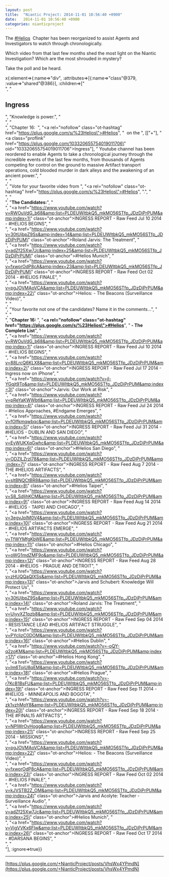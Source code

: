 ```yaml
---
layout: post
title:  "Niantic Project: 2014-11-01 10:56:40 +0900"
date:   2014-11-01 10:56:40 +0900
categories: nianticproject
---
```

The  [#Helios](https://plus.google.com/s/%23Helios "")  Chapter has been reorganized to assist Agents and Investigators to watch through chronologically.

Which video from that last few months shed the most light on the Niantic Investigation? Which are the most shrouded in mystery?

Take the poll and be heard.

x{:element=>{:name=>"div", :attributes=>[{:name=>"class"@379, :value=>"shared"@386}], :children=>["<br />", "<h2>Ingress</h2>", "Knowledge is power.", "<br />", "<br />", "Chapter 16:  ", "<a rel=\"nofollow\" class=\"ot-hashtag\" href=\"https://plus.google.com/s/%23Helios\">#Helios</a>", "  on the ", [["+"], "<a class=\"proflink\" href=\"https://plus.google.com/103320655754019011706\" oid=\"103320655754019011706\">Ingress</a>"], " Youtube channel has been reordered to enable Agents to take a chronological journey through the incredible events of the last few months, from thousands of Agents competing for control on the ground to massive Artifact transport operations, cold blooded murder in dark alleys and the awakening of an ancient power.", "<br />", "<br />", "Vote for your favorite video from ", "<a rel=\"nofollow\" class=\"ot-hashtag\" href=\"https://plus.google.com/s/%23Helios\">#Helios</a>", ".", "<br />", "<br />", "<b>The Candidates:</b>", "<br />", "<a href=\"https://www.youtube.com/watch?v=RWOuVdG_b68&amp;list=PLDEUWItbkQ5_mkMO56STfp_JDzDiPrPUM&amp;index=1\" class=\"ot-anchor\">INGRESS REPORT - Raw Feed Jul 10 2014 - #HELIOS BEGINS</a>", "<br />", "<a href=\"https://www.youtube.com/watch?v=30tUjbpZ9Ss&amp;index=14&amp;list=PLDEUWItbkQ5_mkMO56STfp_JDzDiPrPUM\" class=\"ot-anchor\">Roland Jarvis: The Treatment</a>", "<br />", "<a href=\"https://www.youtube.com/watch?v=adZf25Xw7Jc&amp;index=25&amp;list=PLDEUWItbkQ5_mkMO56STfp_JDzDiPrPUM\" class=\"ot-anchor\">#Helios Munich</a>", "<br />", "<a href=\"https://www.youtube.com/watch?v=fxworOdP8cA&amp;index=23&amp;list=PLDEUWItbkQ5_mkMO56STfp_JDzDiPrPUM\" class=\"ot-anchor\">INGRESS REPORT - Raw Feed Oct 02 2014 -  #HELIOS FINALE</a>", "<br />", "<a href=\"https://www.youtube.com/watch?v=pgJOVMAoVCA&amp;list=PLDEUWItbkQ5_mkMO56STfp_JDzDiPrPUM&amp;index=22\" class=\"ot-anchor\">Helios: - The Beacons (Surveillance Video)</a>", "<br />", "<br />", "Your favorite not one of the candidates? Name it in the comments...", "<br />", "<br />", "<b>Chapter 16: </b>", "<b><a rel=\"nofollow\" class=\"ot-hashtag\" href=\"https://plus.google.com/s/%23Helios\">#Helios</a></b>", "<b> - The Complete List</b>", "<br />", "<a href=\"https://www.youtube.com/watch?v=RWOuVdG_b68&amp;list=PLDEUWItbkQ5_mkMO56STfp_JDzDiPrPUM&amp;index=1\" class=\"ot-anchor\">INGRESS REPORT - Raw Feed Jul 10 2014 - #HELIOS BEGINS</a>", "<br />", "<a href=\"https://www.youtube.com/watch?v=88LrcQ6KLX8&amp;list=PLDEUWItbkQ5_mkMO56STfp_JDzDiPrPUM&amp;index=2\" class=\"ot-anchor\">INGRESS REPORT - Raw Feed Jul 17 2014 - Ingress now on iPhone</a>", "<br />", "<a href=\"https://www.youtube.com/watch?v=jl-YGqjt9To&amp;list=PLDEUWItbkQ5_mkMO56STfp_JDzDiPrPUM&amp;index=3\" class=\"ot-anchor\">Jarvis: Our Work at Risk</a>", "<br />", "<a href=\"https://www.youtube.com/watch?v=pReYaKWWbtI&amp;list=PLDEUWItbkQ5_mkMO56STfp_JDzDiPrPUM&amp;index=4\" class=\"ot-anchor\">INGRESS REPORT - Raw Feed Jul 24 2014 - #Helios Approaches, #Endgame Emerges</a>", "<br />", "<a href=\"https://www.youtube.com/watch?v=fOlfkmqwbqc&amp;list=PLDEUWItbkQ5_mkMO56STfp_JDzDiPrPUM&amp;index=5\" class=\"ot-anchor\">INGRESS REPORT - Raw Feed Jul 31 2014 - #HELIOS - DUBLIN AND SAN DIEGO</a>", "<br />", "<a href=\"https://www.youtube.com/watch?v=EyWUKXqGwhc&amp;list=PLDEUWItbkQ5_mkMO56STfp_JDzDiPrPUM&amp;index=6\" class=\"ot-anchor\">#Helios San Diego</a>", "<br />", "<a href=\"https://www.youtube.com/watch?v=ODZlLZrzI78&amp;list=PLDEUWItbkQ5_mkMO56STfp_JDzDiPrPUM&amp;index=7\" class=\"ot-anchor\">INGRESS REPORT - Raw Feed Aug 7 2014 - THE #HELIOS ARTIFACTS</a>", "<br />", "<a href=\"https://www.youtube.com/watch?v=sltBNQCtBR8&amp;list=PLDEUWItbkQ5_mkMO56STfp_JDzDiPrPUM&amp;index=8\" class=\"ot-anchor\">#Helios Taipei</a>", "<br />", "<a href=\"https://www.youtube.com/watch?v=S8_SdljhKCM&amp;list=PLDEUWItbkQ5_mkMO56STfp_JDzDiPrPUM&amp;index=9\" class=\"ot-anchor\">INGRESS REPORT - Raw Feed Aug 14 2014 - #HELIOS - TAIPEI AND CHICAGO</a>", "<br />", "<a href=\"https://www.youtube.com/watch?v=3egvJpIM0V4&amp;list=PLDEUWItbkQ5_mkMO56STfp_JDzDiPrPUM&amp;index=10\" class=\"ot-anchor\">INGRESS REPORT - Raw Feed Aug 21 2014 - #HELIOS ARTIFACTS EMERGE</a>", "<br />", "<a href=\"https://www.youtube.com/watch?v=TfWYMfgKbWE&amp;list=PLDEUWItbkQ5_mkMO56STfp_JDzDiPrPUM&amp;index=11\" class=\"ot-anchor\">#Helios Chicago</a>", "<br />", "<a href=\"https://www.youtube.com/watch?v=oWG1mdZMF9o&amp;list=PLDEUWItbkQ5_mkMO56STfp_JDzDiPrPUM&amp;index=12\" class=\"ot-anchor\">INGRESS REPORT - Raw Feed Aug 28 2014 - #HELIOS - PRAGUE AND DETROIT</a>", "<br />", "<a href=\"https://www.youtube.com/watch?v=zHUQQaQIXSs&amp;list=PLDEUWItbkQ5_mkMO56STfp_JDzDiPrPUM&amp;index=13\" class=\"ot-anchor\">Jarvis and Schubert: Knowledge Will Protect Us</a>", "<br />", "<a href=\"https://www.youtube.com/watch?v=30tUjbpZ9Ss&amp;list=PLDEUWItbkQ5_mkMO56STfp_JDzDiPrPUM&amp;index=14\" class=\"ot-anchor\">Roland Jarvis: The Treatment</a>", "<br />", "<a href=\"https://www.youtube.com/watch?v=UiyvXZ1pzb8&amp;list=PLDEUWItbkQ5_mkMO56STfp_JDzDiPrPUM&amp;index=15\" class=\"ot-anchor\">INGRESS REPORT - Raw Feed Sep 04 2014 - RESISTANCE LEAD #HELIOS ARTIFACT STRUGGLE</a>", "<br />", "<a href=\"https://www.youtube.com/watch?v=PYcIizC0DOM&amp;list=PLDEUWItbkQ5_mkMO56STfp_JDzDiPrPUM&amp;index=16\" class=\"ot-anchor\">#Helios Dublin</a>", "<br />", "<a href=\"https://www.youtube.com/watch?v=-oQY-q2zoKM&amp;list=PLDEUWItbkQ5_mkMO56STfp_JDzDiPrPUM&amp;index=17\" class=\"ot-anchor\">#Helios Hong Kong</a>", "<br />", "<a href=\"https://www.youtube.com/watch?v=Im6TojU8qEM&amp;list=PLDEUWItbkQ5_mkMO56STfp_JDzDiPrPUM&amp;index=18\" class=\"ot-anchor\">#Helios Prague</a>", "<br />", "<a href=\"https://www.youtube.com/watch?v=-r7KcB1BsFU&amp;list=PLDEUWItbkQ5_mkMO56STfp_JDzDiPrPUM&amp;index=19\" class=\"ot-anchor\">INGRESS REPORT - Raw Feed Sep 11 2014 -  #HELIOS - MINNEAPOLIS AND BOGOTA</a>", "<br />", "<a href=\"https://www.youtube.com/watch?v=-zk1vzhMoY8&amp;list=PLDEUWItbkQ5_mkMO56STfp_JDzDiPrPUM&amp;index=20\" class=\"ot-anchor\">INGRESS REPORT - Raw Feed Sep 18 2014 -  THE #FINAL15 ARTIFACTS</a>", "<br />", "<a href=\"https://www.youtube.com/watch?v=NPIWrOvHogg&amp;list=PLDEUWItbkQ5_mkMO56STfp_JDzDiPrPUM&amp;index=21\" class=\"ot-anchor\">INGRESS REPORT - Raw Feed Sep 25 2014 -  MISSIONS</a>", "<br />", "<a href=\"https://www.youtube.com/watch?v=pgJOVMAoVCA&amp;list=PLDEUWItbkQ5_mkMO56STfp_JDzDiPrPUM&amp;index=22\" class=\"ot-anchor\">Helios: - The Beacons (Surveillance Video)</a>", "<br />", "<a href=\"https://www.youtube.com/watch?v=fxworOdP8cA&amp;list=PLDEUWItbkQ5_mkMO56STfp_JDzDiPrPUM&amp;index=23\" class=\"ot-anchor\">INGRESS REPORT - Raw Feed Oct 02 2014 -  #HELIOS FINALE</a>", "<br />", "<a href=\"https://www.youtube.com/watch?v=kJVSTB2Z_OM&amp;list=PLDEUWItbkQ5_mkMO56STfp_JDzDiPrPUM&amp;index=24\" class=\"ot-anchor\">Jarvis and Acolyte: Teacher - Surveillance Audio</a>", "<br />", "<a href=\"https://www.youtube.com/watch?v=adZf25Xw7Jc&amp;list=PLDEUWItbkQ5_mkMO56STfp_JDzDiPrPUM&amp;index=25\" class=\"ot-anchor\">#Helios Munich</a>", "<br />", "<a href=\"https://www.youtube.com/watch?v=VjgVVKx6Flw&amp;list=PLDEUWItbkQ5_mkMO56STfp_JDzDiPrPUM&amp;index=26\" class=\"ot-anchor\">INGRESS REPORT - Raw Feed Oct 17 2014 -  #DARSANA BEGINS</a>", "<br />", "<br />"], :ignore=>true}}
- - -
[https://plus.google.com/+NianticProject/posts/VhsWx4YPmdN](https://plus.google.com/+NianticProject/posts/VhsWx4YPmdN)
